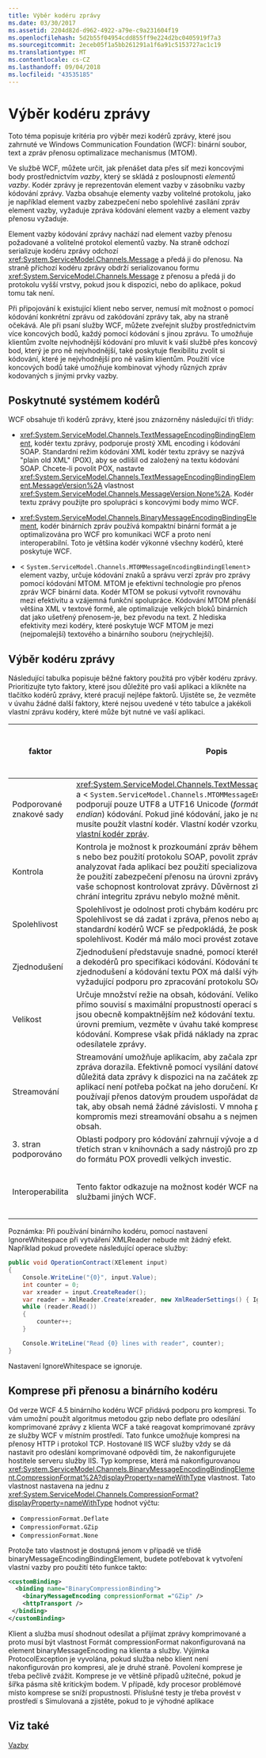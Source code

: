 ```yaml
---
title: Výběr kodéru zprávy
ms.date: 03/30/2017
ms.assetid: 2204d82d-d962-4922-a79e-c9a231604f19
ms.openlocfilehash: 5d2b55f04954cdd855ff9e224d2bc0405919f7a3
ms.sourcegitcommit: 2eceb05f1a5bb261291a1f6a91c5153727ac1c19
ms.translationtype: MT
ms.contentlocale: cs-CZ
ms.lasthandoff: 09/04/2018
ms.locfileid: "43535185"
---
```

# <a name="choosing-a-message-encoder"></a>Výběr kodéru zprávy
Toto téma popisuje kritéria pro výběr mezi kodérů zprávy, které jsou zahrnuté ve Windows Communication Foundation (WCF): binární soubor, text a zpráv přenosu optimalizace mechanismus (MTOM).  
  
 Ve službě WCF, můžete určit, jak přenášet data přes síť mezi koncovými body prostřednictvím *vazby*, který se skládá z posloupnosti *elementů vazby*. Kodér zprávy je reprezentován element vazby v zásobníku vazby kódování zprávy. Vazba obsahuje elementy vazby volitelné protokolu, jako je například element vazby zabezpečení nebo spolehlivé zasílání zpráv element vazby, vyžaduje zpráva kódování element vazby a element vazby přenosu vyžaduje.  
  
 Element vazby kódování zprávy nachází nad element vazby přenosu požadované a volitelné protokol elementů vazby. Na straně odchozí serializuje kodéru zprávy odchozí <xref:System.ServiceModel.Channels.Message> a předá ji do přenosu. Na straně příchozí kodéru zprávy obdrží serializovanou formu <xref:System.ServiceModel.Channels.Message> z přenosu a předá ji do protokolu vyšší vrstvy, pokud jsou k dispozici, nebo do aplikace, pokud tomu tak není.  
  
 Při připojování k existující klient nebo server, nemusí mít možnost o pomocí kódování konkrétní zprávu od zakódování zprávy tak, aby na straně očekává. Ale při psaní služby WCF, můžete zveřejnit služby prostřednictvím více koncových bodů, každý pomocí kódování s jinou zprávu. To umožňuje klientům zvolte nejvhodnější kódování pro mluvit k vaší službě přes koncový bod, který je pro ně nejvhodnější, také poskytuje flexibilitu zvolit si kódování, které je nejvhodnější pro ně vašim klientům. Použití více koncových bodů také umožňuje kombinovat výhody různých zpráv kodovaných s jinými prvky vazby.  
  
## <a name="system-provided-encoders"></a>Poskytnuté systémem kodérů  
 WCF obsahuje tři kodérů zprávy, které jsou znázorněny následující tři třídy:  
  
-   <xref:System.ServiceModel.Channels.TextMessageEncodingBindingElement>, kodér textu zprávy, podporuje prostý XML encoding i kódování SOAP. Standardní režim kódování XML kodér textu zprávy se nazývá "plain old XML" (POX), aby se odlišil od založený na textu kódování SOAP. Chcete-li povolit POX, nastavte <xref:System.ServiceModel.Channels.TextMessageEncodingBindingElement.MessageVersion%2A> vlastnost <xref:System.ServiceModel.Channels.MessageVersion.None%2A>. Kodér textu zprávy použijte pro spolupráci s koncovými body mimo WCF.  
  
-   <xref:System.ServiceModel.Channels.BinaryMessageEncodingBindingElement>, kodér binárních zpráv používá kompaktní binární formát a je optimalizována pro WCF pro komunikaci WCF a proto není interoperabilní. Toto je většina kodér výkonné všechny kodérů, které poskytuje WCF.  
  
-   <<!--zz xref:System.ServiceModel.Channels.MTOMMessageEncodingBindingElement --> `System.ServiceModel.Channels.MTOMMessageEncodingBindingElement`> element vazby, určuje kódování znaků a správu verzí zpráv pro zprávy pomocí kódování MTOM. MTOM je efektivní technologie pro přenos zpráv WCF binární data. Kodér MTOM se pokusí vytvořit rovnováhu mezi efektivitu a vzájemná funkční spolupráce. Kódování MTOM přenáší většina XML v textové formě, ale optimalizuje velkých bloků binárních dat jako ušetřený přenosem-je, bez převodu na text. Z hlediska efektivity mezi kodéry, které poskytuje WCF MTOM je mezi (nejpomalejší) textového a binárního souboru (nejrychlejší).  
  
## <a name="how-to-choose-a-message-encoder"></a>Výběr kodéru zprávy  
 Následující tabulka popisuje běžné faktory použitá pro výběr kodéru zprávy. Prioritizujte tyto faktory, které jsou důležité pro vaši aplikaci a klikněte na tlačítko kodérů zprávy, které pracují nejlépe faktorů. Ujistěte se, že vezměte v úvahu žádné další faktory, které nejsou uvedené v této tabulce a jakékoli vlastní zprávu kodéry, které může být nutné ve vaší aplikaci.  
  
|faktor|Popis|Kodéry, které podporují tento faktor|  
|------------|-----------------|---------------------------------------|  
|Podporované znakové sady|<xref:System.ServiceModel.Channels.TextMessageEncodingBindingElement> a <<!--zz xref:System.ServiceModel.Channels.MTOMMessageEncodingBindingElement --> `System.ServiceModel.Channels.MTOMMessageEncodingBindingElement`> podporují pouze UTF8 a UTF16 Unicode (*formát big-endian* a *little endian*) kódování. Pokud jiné kódování, jako je například UTF7 nebo ASCII, musíte použít vlastní kodér. Vlastní kodér vzorku, naleznete v tématu [vlastní kodér zpráv](https://go.microsoft.com/fwlink/?LinkId=119857).|Text|  
|Kontrola|Kontrola je možnost k prozkoumání zpráv během přenosu. Kódování textu, s nebo bez použití protokolu SOAP, povolit zpráv ho zkontrolovat a analyzovat řada aplikací bez použití specializované nástroje. Všimněte si, že použití zabezpečení přenosu na úrovni zprávy nebo přenosu, ovlivňuje vaše schopnost kontrolovat zprávy. Důvěrnost zkoumají chrání zprávu a chrání integritu zprávu nebylo možné měnit.|Text|  
|Spolehlivost|Spolehlivost je odolnost proti chybám kodéru pro předávání chyb. Spolehlivost se dá zadat i zpráva, přenos nebo aplikační vrstvy. Všechny standardní kodérů WCF se předpokládá, že poskytuje další vrstvu spolehlivost. Kodér má málo moci provést zotavení po chybě přenosu.|Žádné|  
|Zjednodušení|Zjednodušení představuje snadné, pomocí kterého můžete vytvořit kodérů a dekodérů pro specifikaci kódování. Kódování textu výhodným pro zjednodušení a kódování textu POX má další výhodu v podobě není vyžadující podporu pro zpracování protokolu SOAP.|Text (POX)|  
|Velikost|Určuje množství režie na obsah, kódování. Velikost kódovaného zprávy přímo souvisí s maximální propustností operací služby. Binární kódování jsou obecně kompaktnějším než kódování textu. Když velikost zprávy v na úrovni premium, vezměte v úvahu také komprese obsah zprávy při kódování. Komprese však přidá náklady na zpracování pro příjemce i odesílatele zprávy.|binární|  
|Streamování|Streamování umožňuje aplikacím, aby začala zpracovat zprávu, před celá zpráva dorazila. Efektivně pomocí vysílání datového proudu vyžaduje, aby důležitá data zprávy k dispozici na na začátek zprávy tak, aby se přijímající aplikací není potřeba počkat na jeho doručení. Kromě toho aplikace, které používají přenos datovým proudem uspořádat data ve zprávě postupně tak, aby obsah nemá žádné závislosti. V mnoha případech se musí najít kompromis mezi streamování obsahu a s nejmenší možný přenos pro daný obsah.|Žádné|  
|3. stran podporováno|Oblasti podpory pro kódování zahrnují vývoje a diagnostiku. Vývojáři třetích stran v knihovnách a sady nástrojů pro zpracování zpráv zakódován do formátu POX provedli velkých investic.|Text (POX)|  
|Interoperabilita|Tento faktor odkazuje na možnost kodér WCF na vzájemnou spolupráci se službami jiných WCF.|Text<br /><br /> MTOM (částečná podpora)|  
  
Poznámka: Při používání binárního kodéru, pomocí nastavení IgnoreWhitespace při vytváření XMLReader nebude mít žádný efekt.  Například pokud provedete následující operace služby:  

```csharp
public void OperationContract(XElement input)
{
    Console.WriteLine("{0}", input.Value);
    int counter = 0;
    var xreader = input.CreateReader();
    var reader = XmlReader.Create(xreader, new XmlReaderSettings() { IgnoreWhitespace = true });
    while (reader.Read())
    {
        counter++;
    }

    Console.WriteLine("Read {0} lines with reader", counter);
}
```  
  
Nastavení IgnoreWhitespace se ignoruje.  
  
## <a name="compression-and-the-binary-encoder"></a>Komprese při přenosu a binárního kodéru

Od verze WCF 4.5 binárního kodéru WCF přidává podporu pro kompresi. To vám umožní použít algoritmus metodou gzip nebo deflate pro odesílání komprimované zprávy z klienta WCF a také reagovat komprimované zprávy ze služby WCF v místním prostředí. Tato funkce umožňuje kompresi na přenosy HTTP i protokol TCP. Hostované IIS WCF služby vždy se dá nastavit pro odeslání komprimované odpovědi tím, že nakonfigurujete hostitele serveru služby IIS. Typ komprese, která má nakonfigurovanou <xref:System.ServiceModel.Channels.BinaryMessageEncodingBindingElement.CompressionFormat%2A?displayProperty=nameWithType> vlastnost. Tato vlastnost nastavena na jednu z <xref:System.ServiceModel.Channels.CompressionFormat?displayProperty=nameWithType> hodnot výčtu:

* `CompressionFormat.Deflate`
* `CompressionFormat.GZip`
* `CompressionFormat.None`
  
Protože tato vlastnost je dostupná jenom v případě ve třídě binaryMessageEncodingBindingElement, budete potřebovat k vytvoření vlastní vazby pro použití této funkce takto:

 ```xml
 <customBinding>
   <binding name="BinaryCompressionBinding">
     <binaryMessageEncoding compressionFormat ="GZip" />
     <httpTransport />
  </binding>
</customBinding>
 ```

Klient a služba musí shodnout odesílat a přijímat zprávy komprimované a proto musí být vlastnost Formát compressionFormat nakonfigurovaná na element binaryMessageEncoding na klienta a služby. Výjimka ProtocolException je vyvolána, pokud služba nebo klient není nakonfigurován pro kompresi, ale je druhé straně. Povolení komprese je třeba pečlivě zvážit. Komprese je ve většině případů užitečné, pokud je šířka pásma sítě kritickým bodem. V případě, kdy procesor problémové místo komprese se sníží propustnosti. Příslušné testy je třeba provést v prostředí s Simulovaná a zjistěte, pokud to je výhodné aplikace  
  
## <a name="see-also"></a>Viz také

[Vazby](../../../../docs/framework/wcf/feature-details/bindings.md)
